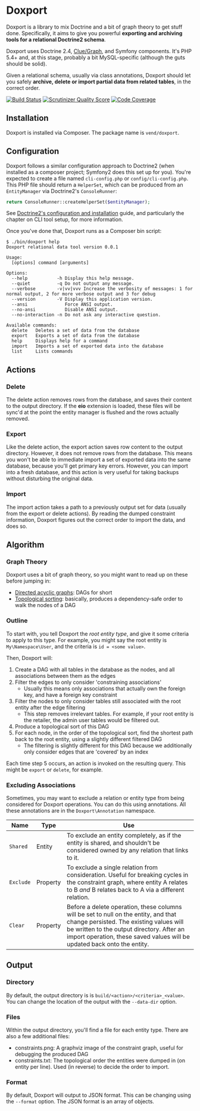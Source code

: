# Doxport

Doxport is a library to mix Doctrine and a bit of graph theory to get stuff
done.  Specifically, it aims to give you powerful **exporting and archiving
tools for a relational Doctrine2 schema**.

Doxport uses Doctrine 2.4, [Clue/Graph](https://github.com/clue/graph), and
Symfony components. It's PHP 5.4+ and, at this stage, probably a bit
MySQL-specific (although the guts should be solid).

Given a relational schema, usually via class annotations, Doxport should let
you safely **archive, delete or import partial data from related tables**, in
the correct order.

[![Build Status](https://travis-ci.org/vend/doxport.png)](https://travis-ci.org/vend/doxport)
[![Scrutinizer Quality Score](https://scrutinizer-ci.com/g/vend/doxport/badges/quality-score.png?s=babbc605acfb81f0cf141b93fa14f2b1bb05a361)](https://scrutinizer-ci.com/g/vend/doxport/)
[![Code Coverage](https://scrutinizer-ci.com/g/vend/doxport/badges/coverage.png?s=b19bb9d0469a3fc01d0894a3b2f7dc3522176bdc)](https://scrutinizer-ci.com/g/vend/doxport/)

## Installation

Doxport is installed via Composer. The package name is `vend/doxport`.

## Configuration

Doxport follows a similar configuration approach to Doctrine2 (when installed
as a composer project; Symfony2 does this set up for you). You're expected to
create a file named `cli-config.php` or `config/cli-config.php`. This PHP file
should return a `HelperSet`, which can be produced from an `EntityManager` via
Doctrine2's `ConsoleRunner`:

```php
return ConsoleRunner::createHelperSet($entityManager);
```

See [Doctrine2's configuration and
installation](http://docs.doctrine-project.org/en/latest/reference/configuration.html)
guide, and particularly the chapter on CLI tool setup, for more information.

Once you've done that, Doxport runs as a Composer bin script:

```
$ ./bin/doxport help
Doxport relational data tool version 0.0.1

Usage:
  [options] command [arguments]

Options:
  --help           -h Display this help message.
  --quiet          -q Do not output any message.
  --verbose        -v|vv|vvv Increase the verbosity of messages: 1 for normal output, 2 for more verbose output and 3 for debug
  --version        -V Display this application version.
  --ansi              Force ANSI output.
  --no-ansi           Disable ANSI output.
  --no-interaction -n Do not ask any interactive question.

Available commands:
  delete   Deletes a set of data from the database
  export   Exports a set of data from the database
  help     Displays help for a command
  import   Imports a set of exported data into the database
  list     Lists commands
```

## Actions

### Delete

The delete action removes rows from the database, and saves their content to
the output directory. If the **eio** extension is loaded, these files will be
sync'd at the point the entity manager is flushed and the rows actually
removed.

### Export

Like the delete action, the export action saves row content to the output
directory. However, it does not remove rows from the database. This means you
won't be able to immediate import a set of exported data into the same
database, because you'll get primary key errors. However, you can import into a
fresh database, and this action is very useful for taking backups without
disturbing the original data.

### Import

The import action takes a path to a previously output set for data (usually
from the export or delete actions). By reading the dumped constraint
information, Doxport figures out the correct order to import the data, and does
so.

## Algorithm

### Graph Theory

Doxport uses a bit of graph theory, so you might want to read up on these
before jumping in:

* [Directed acyclic
  graphs](http://en.wikipedia.org/wiki/Directed_acyclic_graph): DAGs for short
* [Topological sorting](http://en.wikipedia.org/wiki/Topological_sorting):
  basically, produces a dependency-safe order to walk the nodes of a DAG

### Outline

To start with, you tell Doxport the *root entity type*, and give it some
criteria to apply to this type. For example, you might say the root entity is
`My\Namespace\User`, and the criteria is `id = <some value>`.

Then, Doxport will:

1. Create a DAG with all tables in the database as the nodes, and all
   associations between them as the edges
2. Filter the edges to only consider 'constraining associations'
   * Usually this means only associations that actually own the foreign key,
     and have a foreign key constraint
3. Filter the nodes to only consider tables still associated with the root
   entity after the edge filtering
   * This step removes irrelevant tables. For example, if your root entity is
     the retailer, the admin user tables would be filtered out.
4. Produce a topological sort of this DAG
5. For each node, in the order of the topological sort, find the shortest path
   back to the root entity, using a slightly different filtered DAG
   * The filtering is slightly different for this DAG because we additionally
     only consider edges that are 'covered' by an index

Each time step 5 occurs, an action is invoked on the resulting query. This
might be `export` or `delete`, for example.

### Excluding Associations

Sometimes, you may want to exclude a relation or entity type from being
considered for Doxport operations. You can do this using annotations. All these
annotations are in the `Doxport\Annotation` namespace.

Name | Type | Use
-----|------|-----
`Shared` | Entity | To exclude an entity completely, as if the entity is shared, and shouldn't be considered owned by any relation that links to it.
`Exclude` | Property | To exclude a single relation from consideration. Useful for breaking cycles in the constraint graph, where entity A relates to B *and* B relates back to A via a different relation.
`Clear` | Property | Before a delete operation, these columns will be set to null on the entity, and that change persisted. The existing values will be written to the output directory. After an import operation, these saved values will be updated back onto the entity.

## Output

### Directory

By default, the output directory is is `build/<action>/<criteria>_<value>`. You
can change the location of the output with the `--data-dir` option.

### Files

Within the output directory, you'll find a file for each entity type. There are
also a few additional files:

* constraints.png: A graphviz image of the constraint graph, useful for
  debugging the produced DAG
* constraints.txt: The topological order the entities were dumped in (on entity
  per line). Used (in reverse) to decide the order to import.

### Format

By default, Doxport will output to JSON format. This can be changing using the
`--format` option. The JSON format is an array of objects.
